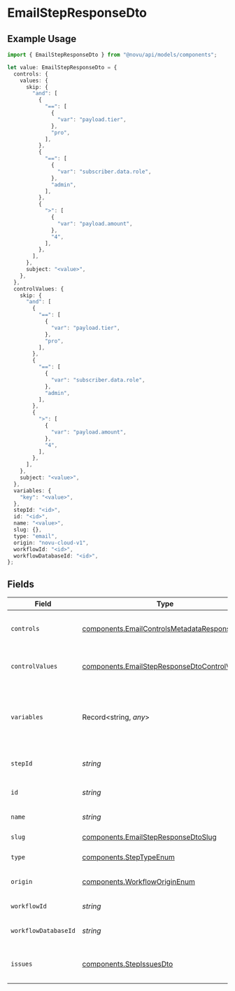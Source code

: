 # EmailStepResponseDto

## Example Usage

```typescript
import { EmailStepResponseDto } from "@novu/api/models/components";

let value: EmailStepResponseDto = {
  controls: {
    values: {
      skip: {
        "and": [
          {
            "==": [
              {
                "var": "payload.tier",
              },
              "pro",
            ],
          },
          {
            "==": [
              {
                "var": "subscriber.data.role",
              },
              "admin",
            ],
          },
          {
            ">": [
              {
                "var": "payload.amount",
              },
              "4",
            ],
          },
        ],
      },
      subject: "<value>",
    },
  },
  controlValues: {
    skip: {
      "and": [
        {
          "==": [
            {
              "var": "payload.tier",
            },
            "pro",
          ],
        },
        {
          "==": [
            {
              "var": "subscriber.data.role",
            },
            "admin",
          ],
        },
        {
          ">": [
            {
              "var": "payload.amount",
            },
            "4",
          ],
        },
      ],
    },
    subject: "<value>",
  },
  variables: {
    "key": "<value>",
  },
  stepId: "<id>",
  id: "<id>",
  name: "<value>",
  slug: {},
  type: "email",
  origin: "novu-cloud-v1",
  workflowId: "<id>",
  workflowDatabaseId: "<id>",
};
```

## Fields

| Field                                                                                                        | Type                                                                                                         | Required                                                                                                     | Description                                                                                                  |
| ------------------------------------------------------------------------------------------------------------ | ------------------------------------------------------------------------------------------------------------ | ------------------------------------------------------------------------------------------------------------ | ------------------------------------------------------------------------------------------------------------ |
| `controls`                                                                                                   | [components.EmailControlsMetadataResponseDto](../../models/components/emailcontrolsmetadataresponsedto.md)   | :heavy_check_mark:                                                                                           | Controls metadata for the email step                                                                         |
| `controlValues`                                                                                              | [components.EmailStepResponseDtoControlValues](../../models/components/emailstepresponsedtocontrolvalues.md) | :heavy_minus_sign:                                                                                           | Control values for the email step                                                                            |
| `variables`                                                                                                  | Record<string, *any*>                                                                                        | :heavy_check_mark:                                                                                           | JSON Schema for variables, follows the JSON Schema standard                                                  |
| `stepId`                                                                                                     | *string*                                                                                                     | :heavy_check_mark:                                                                                           | Unique identifier of the step                                                                                |
| `id`                                                                                                         | *string*                                                                                                     | :heavy_check_mark:                                                                                           | Database identifier of the step                                                                              |
| `name`                                                                                                       | *string*                                                                                                     | :heavy_check_mark:                                                                                           | Name of the step                                                                                             |
| `slug`                                                                                                       | [components.EmailStepResponseDtoSlug](../../models/components/emailstepresponsedtoslug.md)                   | :heavy_check_mark:                                                                                           | Slug of the step                                                                                             |
| `type`                                                                                                       | [components.StepTypeEnum](../../models/components/steptypeenum.md)                                           | :heavy_check_mark:                                                                                           | Type of the step                                                                                             |
| `origin`                                                                                                     | [components.WorkflowOriginEnum](../../models/components/workfloworiginenum.md)                               | :heavy_check_mark:                                                                                           | Origin of the workflow                                                                                       |
| `workflowId`                                                                                                 | *string*                                                                                                     | :heavy_check_mark:                                                                                           | Workflow identifier                                                                                          |
| `workflowDatabaseId`                                                                                         | *string*                                                                                                     | :heavy_check_mark:                                                                                           | Workflow database identifier                                                                                 |
| `issues`                                                                                                     | [components.StepIssuesDto](../../models/components/stepissuesdto.md)                                         | :heavy_minus_sign:                                                                                           | Issues associated with the step                                                                              |